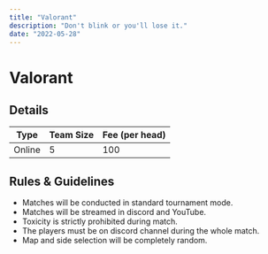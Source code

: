 ```yaml
---
title: "Valorant"
description: "‌Don't blink or you'll lose it."
date: "2022-05-28"
---
```


# Valorant

## Details

| Type   | Team Size | Fee (per head) |
| ------ | --------- | -------------- |
| Online | 5         | 100            |

## Rules & Guidelines

-   Matches will be conducted in standard tournament mode.
-   Matches will be streamed in discord and YouTube.
-   Toxicity is strictly prohibited during match.
-   The players must be on discord channel during the whole match.
-   Map and side selection will be completely random.
